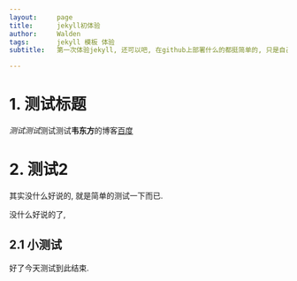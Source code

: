 ```yaml
---
layout:     page
title:      jekyll初体验
author:     Walden
tags: 		jekyll 模板 体验
subtitle:   第一次体验jekyll, 还可以吧, 在github上部署什么的都挺简单的, 只是自己还不太熟悉, 想修改一些特性时候发现不会修改了, 加油.

---
```


# 1. 测试标题
*测试测试*测试测试**韦东方**的博客[百度](http://www.baidu.com)
# 2. 测试2
其实没什么好说的, 就是简单的测试一下而已.

没什么好说的了, 

## 2.1 小测试
好了今天测试到此结束.